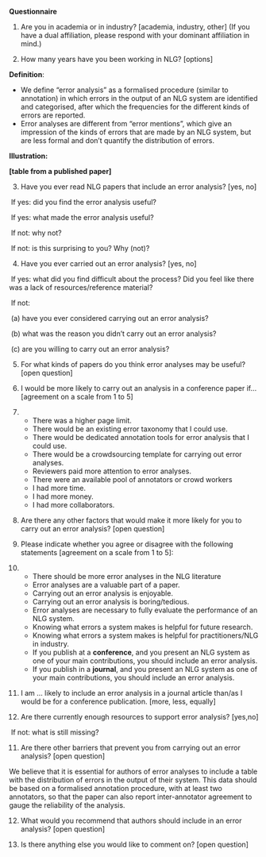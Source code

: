 **Questionnaire**

1. Are you in academia or in industry? [academia, industry, other] (If you have a dual affiliation, please respond with your dominant affiliation in mind.)

2. How many years have you been working in NLG? [options]

**Definition**: 

- We define “error analysis” as a formalised procedure (similar to annotation) in which errors in the output of an NLG system are identified and categorised, after which the frequencies for the different kinds of errors are reported.
- Error analyses are different from “error mentions”, which give an impression of the kinds of errors that are made by an NLG system, but are less formal and don’t quantify the distribution of errors.

**Illustration:**

**[table from a published paper]**

3. Have you ever read NLG papers that include an error analysis? [yes, no]

​	If yes: did you find the error analysis useful?

​		If yes: what made the error analysis useful?

​		If not: why not?

​	If not: is this surprising to you? Why (not)?



4. Have you ever carried out an error analysis? [yes, no]

​	If yes: what did you find difficult about the process? Did you feel like there was a lack of resources/reference material?

​	If not: 

​		(a) have you ever considered carrying out an error analysis? 

​		(b) what was the reason you didn’t carry out an error analysis? 

​		(c) are you willing to carry out an error analysis? 



5. For what kinds of papers do you think error analyses may be useful? [open question]

6. I would be more likely to carry out an analysis in a conference paper if… [agreement on a scale from 1 to 5]

1. - There was a higher page limit.
   - There would be an existing error taxonomy that I could use.
   - There would be dedicated annotation tools for error analysis that I could use.
   - There would be a crowdsourcing template for carrying out error analyses.
   - Reviewers paid more attention to error analyses.
   - There were an available pool of annotators or crowd workers
   - I had more time.
   - I had more money.
   - I had more collaborators.

7. Are there any other factors that would make it more likely for you to carry out an error analysis? [open question]

8. Please indicate whether you agree or disagree with the following statements [agreement on a scale from 1 to 5]:

1. - There should be more error analyses in the NLG literature
   - Error analyses are a valuable part of a paper.
   - Carrying out an error analysis is enjoyable.
   - Carrying out an error analysis is boring/tedious.
   - Error analyses are necessary to fully evaluate the performance of an NLG system.
   - Knowing what errors a system makes is helpful for future research.
   - Knowing what errors a system makes is helpful for practitioners/NLG in industry.
   - If you publish at a **conference**, and you present an NLG system as one of your main contributions, you should include an error analysis.
   - If you publish in a **journal**, and you present an NLG system as one of your main contributions, you should include an error analysis.

9. I am … likely to include an error analysis in a journal article than/as I would be for a conference publication. [more, less, equally]

10. Are there currently enough resources to support error analysis? [yes,no] 

​	If not: what is still missing?

11. Are there other barriers that prevent you from carrying out an error analysis? [open question]

We believe that it is essential for authors of error analyses to include a table with the distribution of errors in the output of their system. This data should be based on a formalised annotation procedure, with at least two annotators, so that the paper can also report inter-annotator agreement to gauge the reliability of the analysis.

12. What would you recommend that authors should include in an error analysis? [open question]

13. Is there anything else you would like to comment on? [open question]